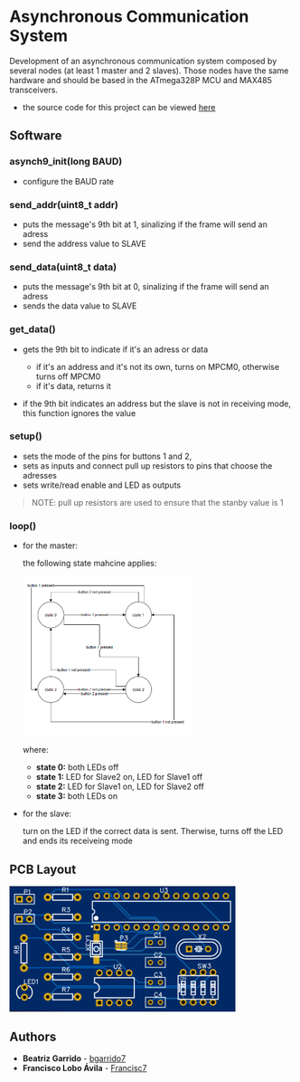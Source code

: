 # Asynchronous Communication System

Development of an asynchronous communication system composed by several nodes (at least 1 master and 2 slaves). Those nodes have the same hardware and should be based in the ATmega328P MCU and MAX485 transceivers. 


* the source code for this project can be viewed [here](https://github.com/bgarrido7/feup-sele/blob/master/Project%201/asynch9_T4B10/src/main.cpp) 

## Software

### asynch9_init(long BAUD)

  - configure the BAUD rate

### send_addr(uint8_t addr) 

  - puts the message's 9th bit at 1, sinalizing if the frame will send an adress
  - send the address value to SLAVE

### send_data(uint8_t data) 

  - puts the message's 9th bit at 0, sinalizing if the frame will send an adress
  - sends the data value to SLAVE

### get_data() 

  - gets the 9th bit to indicate if it's an adress or data
    - if it's an address and it's not its own, turns on MPCM0, otherwise turns off MPCM0
    - if it's data, returns it
    
  - if the 9th bit indicates an address but the slave is not in receiving mode, this function ignores the value

### setup()

- sets the mode of the pins for buttons 1 and 2,
- sets as inputs and connect pull up resistors to pins that choose the adresses
- sets write/read enable and LED as outputs

> NOTE: pull up resistors are used to ensure that the stanby value is 1

###  loop()

 - for the master:
    
    the following state mahcine applies:
    
    <img src="https://github.com/bgarrido7/feup-sele/blob/master/Async%20Project/asynch9_T4B10/images/state%20machine.PNG" width=300>
    
    where:
      -  **state 0:** both LEDs off 
      -  **state 1:** LED for Slave2 on, LED for Slave1 off
      -  **state 2:** LED for Slave1 on, LED for Slave2 off
      -  **state 3:** both LEDs on
      
  - for the slave:
  
    turn on the LED if the correct data is sent. Therwise, turns off the LED and ends its receiveing mode

## PCB Layout

<img src=https://github.com/bgarrido7/feup-sele/blob/master/Async%20Project/asynch9_T4B10/images/pcb.png width="400">
  

## Authors

* **Beatriz Garrido** - [bgarrido7](https://github.com/bgarrido7)
* **Francisco Lobo Ávila** - [Francisc7](https://github.com/Francisc7)
